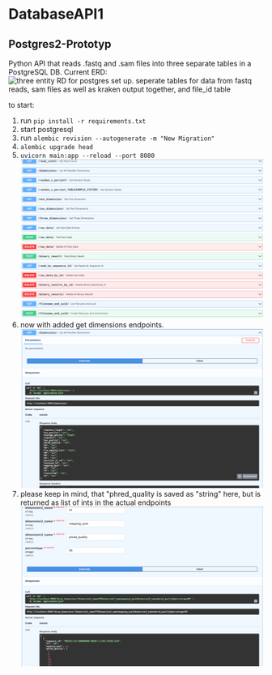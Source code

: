 # DatabaseAPI1
## Postgres2-Prototyp
Python API that reads .fastq and .sam files into three separate tables in a PostgreSQL DB.
Current ERD: 
![three entity RD for postgres set up. seperate tables for data from fastq reads, sam files as well as kraken output 
together, and file_id table](images/postgresV1.png "ERD for postgresDB")

to start:  
1. run ``pip install -r requirements.txt``
2. start postgresql
3. run ```alembic revision --autogenerate -m "New Migration"```
4. ```alembic upgrade head```
5. ```uvicorn main:app --reload --port 8080```
![screenshot of all endpoints of postgres2](images/screenshot_endpoints_postgres2.png "Screenshot of all endpoints")
6. now with added get dimensions endpoints.
![screenshot of get dimensions endpoint](images/screenshot_get_dimensions_postgres2.png "return format of get dimensions endpoint")
7. please keep in mind, that "phred_quality is saved as "string" here, 
but is returned as list of ints in the actual endpoints
![screenshot of three dimensions endpoint](images/screenshot_get_three_dimensions2_postgres2.png "get three dimensions endpoint")